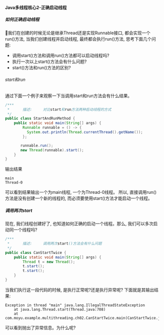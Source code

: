 #### Java多线程核心2-正确启动线程

##### 如何正确启动线程
我们在创建的时候无论是继承Thread还是实现Runnable接口, 都会实现一个run()方法,
当我们创建线程并启动线程, 最终都会执行run()方法, 思考下面几个问题:

* 调用start()方法和调用run()方法都可以启动线程吗?
* 执行一次以上start()方法会有什么问题?
* start()方法和run()方法的区别?


###### start和run

通过下面一个例子来观察一下当调用start和run方法会有什么结果。

```java
/***
 *      描述:     对比start和run方法两种启动线程的方式
 */
public class StartAndRunMethod {
    public static void main(String[] args) {
        Runnable runnable = () -> {
          System.out.println(Thread.currentThread().getName());
        };

       runnable.run();
       new Thread(runnable).start();
    }
}
```

输出结果
```text
main
Thread-0
```

可以看到结果输出一个为main线程, 一个为Thread-0线程。
所以, 直接调用run()方法是没有创建一个新的线程的, 而必须要使用start()方法才能启动一个线程。


##### 调用两次start

现在, 我们线程创建好了, 也知道如何正确的启动一个线程。那么, 我们可以多次启动同一个线程吗?

```java
/***
 *      描述:     调用两次start()方法会有什么问题
 */
public class CanStartTwice {
    public static void main(String[] args) {
        Thread t = new Thread();
        t.start();
        t.start();
    }
}
```
当我们执行这一段代码的时候, 是执行正常呢?还是执行异常呢?
下面就是其输出结果:
```text
Exception in thread "main" java.lang.IllegalThreadStateException
	at java.lang.Thread.start(Thread.java:708)
	at com.moyu.example.multithreading.ch02.CanStartTwice.main(CanStartTwice.java:10)
```

可以看到抛出了异常信息。为什么呢?
